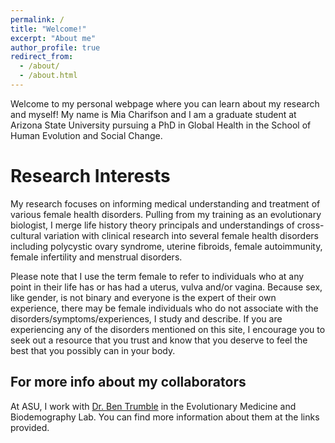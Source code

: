 ```yaml
---
permalink: /
title: "Welcome!"
excerpt: "About me"
author_profile: true
redirect_from: 
  - /about/
  - /about.html
---
```


Welcome to my personal webpage where you can learn about my research and myself! My name is Mia Charifson and I am a graduate student at Arizona State University pursuing a PhD in Global Health in the School of Human Evolution and Social Change.

Research Interests
======

My research focuses on informing medical understanding and treatment of various female health disorders. Pulling from my training as an evolutionary biologist, I merge life history theory principals and understandings of cross-cultural variation with clinical research into several female health disorders including polycystic ovary syndrome, uterine fibroids, female autoimmunity, female infertility and menstrual disorders.

Please note that I use the term female to refer to individuals who at any point in their life has or has had a uterus, vulva and/or vagina. Because sex, like gender, is not binary and everyone is the expert of their own experience, there may be female individuals who do not associate with the disorders/symptoms/experiences, I study and describe. If you are experiencing any of the disorders mentioned on this site, I encourage you to seek out a resource that you trust and know that you deserve to feel the best that you possibly can in your body.

For more info about my collaborators 
------
At ASU, I work with [Dr. Ben Trumble](www.trumblelab.org) in the Evolutionary Medicine and Biodemography Lab. You can find more information about them at the links provided.

